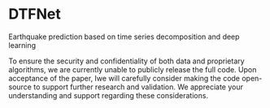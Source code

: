 # DTFNet
Earthquake prediction based on time series decomposition and deep learning

To ensure the security and confidentiality of both data and proprietary algorithms, we are currently unable to publicly release the full code.  Upon acceptance of the paper, Iwe will carefully consider making the code open-source to support further research and validation.  We appreciate your understanding and support regarding these considerations.
